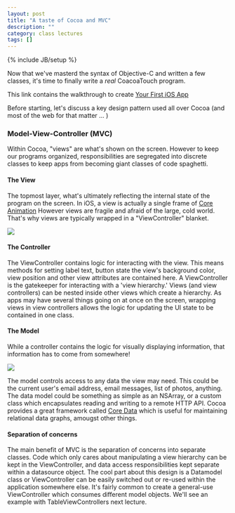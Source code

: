 ```yaml
---
layout: post
title: "A taste of Cocoa and MVC"
description: ""
category: class lectures
tags: []
---
```

{% include JB/setup %}

Now that we've masterd the syntax of Objective-C and written a few classes,
it's time to finally write a *real* CoacoaTouch program.

This link contains the walkthrough to create <a href="https://developer.apple.com/library/ios/documentation/iphone/conceptual/iphone101/Articles/00_Introduction.html" target="_blank">Your First iOS App </a>

Before starting, let's discuss a key design pattern used all over Cocoa (and
most of the web for that matter ... )

### Model-View-Controller (MVC)
Within Cocoa, "views" are what's shown on the screen. However to keep our
programs organized, responsibilities are segregated into discrete classes to
keep apps from becoming giant classes of code spaghetti.

#### The View
The topmost layer, what's ultimately reflecting the internal state of the
program on the screen. In iOS, a view is actually a single frame of [Core
Animation](https://developer.apple.com/library/ios/DOCUMENTATION/Cocoa/Conceptual/CoreAnimation_guide/Introduction/Introduction.html) However views are fragile and afraid of the large, cold world. That's why views are typically wrapped in a "ViewController" blanket.

![]({{BASEPATH}}images/Lecture3/viewcontroller.png) 

#### The Controller
The ViewController contains logic for interacting with the view. This means
methods for setting label text, button state the view's background color, view position and other view attributes are contained here. A ViewController is the gatekeeper for interacting with a 'view hierarchy.' Views (and view controllers) can be nested inside other views which create a hierarchy. As apps may have several things going on at once on the screen, wrapping views in view controllers allows the logic for updating the UI state to be contained in one class.

#### The Model
While a controller contains the logic for visually displaying information, that
information has to come from somewhere!

![]({{BASEPATH}}images/Lecture3/datamodel.png)

The model controls access to any data the view may need. This could be the
current user's email address, email messages, list of photos, anything. The
data model could be something as simple as an NSArray, or a custom class which
encapsulates reading and writing to a remote HTTP API. Cocoa provides a great
framework called [Core Data](https://developer.apple.com/library/ios/documentation/cocoa/conceptual/CoreData/cdProgrammingGuide.html) which is useful for maintaining relational data graphs, amougst other things.

#### Separation of concerns
The main benefit of MVC is the separation of concerns into separate classes.
Code which only cares about manipulating a view hierarchy can be kept in the
ViewController, and data access responsibilities kept separate within a datasource object. 
The cool part about this design is a Datamodel class or ViewController can be easily
switched out or re-used within the application somewhere else. It's fairly
common to create a general-use ViewController which consumes different model
objects. We'll see an example with TableViewControllers next
lecture. 
